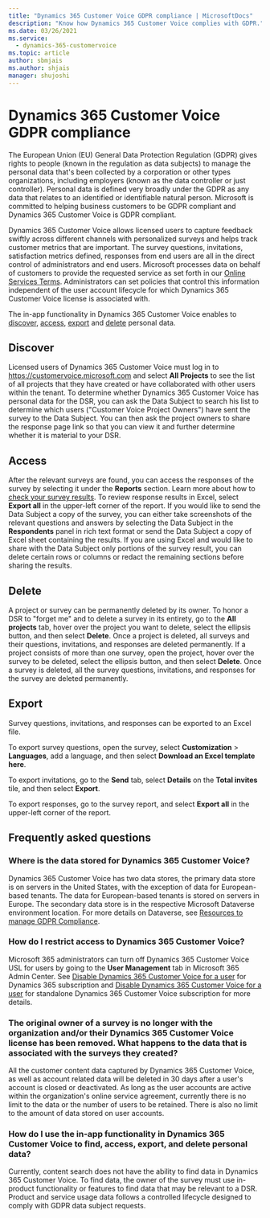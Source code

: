 ```yaml
---
title: "Dynamics 365 Customer Voice GDPR compliance | MicrosoftDocs"
description: "Know how Dynamics 365 Customer Voice complies with GDPR."
ms.date: 03/26/2021
ms.service: 
  - dynamics-365-customervoice
ms.topic: article
author: sbmjais
ms.author: shjais
manager: shujoshi
---
```


# Dynamics 365 Customer Voice GDPR compliance

The European Union (EU) General Data Protection Regulation (GDPR) gives rights to people (known in the regulation as data subjects) to manage the personal data that's been collected by a corporation or other types organizations, including employers (known as the data controller or just controller). Personal data is defined very broadly under the GDPR as any data that relates to an identified or identifiable natural person. Microsoft is committed to helping business customers to be GDPR compliant and Dynamics 365 Customer Voice is GDPR compliant.

Dynamics 365 Customer Voice allows licensed users to capture feedback swiftly across different channels with personalized surveys and helps track customer metrics that are important. The survey questions, invitations, satisfaction metrics defined, responses from end users are all in the direct control of administrators and end users. Microsoft processes data on behalf of customers to provide the requested service as set forth in our [Online Services Terms](https://go.microsoft.com/fwlink/?LinkID=734008). Administrators can set policies that control this information independent of the user account lifecycle for which Dynamics 365 Customer Voice license is associated with.

The in-app functionality in Dynamics 365 Customer Voice enables to [discover](#discover), [access](#access), [export](#export) and [delete](#delete) personal data.

## Discover

Licensed users of Dynamics 365 Customer Voice must log in to https://customervoice.microsoft.com and select **All Projects** to see the list of all projects that they have created or have collaborated with other users within the tenant. To determine whether Dynamics 365 Customer Voice has personal data for the DSR, you can ask the Data Subject to search his list to determine which users ("Customer Voice Project Owners") have sent the survey to the Data Subject. You can then ask the project owners to share the response page link so that you can view it and further determine whether it is material to your DSR.

## Access

After the relevant surveys are found, you can access the responses of the survey by selecting it under the **Reports** section. Learn more about how to [check your survey results](survey-report.md). To review response results in Excel, select **Export all** in the upper-left corner of the report. If you would like to send the Data Subject a copy of the survey, you can either take screenshots of the relevant questions and answers by selecting the Data Subject in the **Respondents** panel in rich text format or send the Data Subject a copy of Excel sheet containing the results. If you are using Excel and would like to share with the Data Subject only portions of the survey result, you can delete certain rows or columns or redact the remaining sections before sharing the results. 

## Delete

A project or survey can be permanently deleted by its owner. To honor a DSR to "forget me" and to delete a survey in its entirety, go to the **All projects** tab, hover over the project you want to delete, select the ellipsis button, and then select **Delete**. Once a project is deleted, all surveys and their questions, invitations, and responses are deleted permanently. If a project consists of more than one survey, open the project, hover over the survey to be deleted, select the ellipsis button, and then select **Delete**. Once a survey is deleted, all the survey questions,  invitations, and responses for the survey are deleted permanently. 

## Export

Survey questions, invitations, and responses can be exported to an Excel file.

To export survey questions, open the survey, select **Customization** > **Languages**, add a language, and then select **Download an Excel template here**.

To export invitations, go to the **Send** tab, select **Details** on the **Total invites** tile, and then select **Export**.

To export responses, go to the survey report, and select **Export all** in the upper-left corner of the report.

## Frequently asked questions

### Where is the data stored for Dynamics 365 Customer Voice?

Dynamics 365 Customer Voice has two data stores, the primary data store is on servers in the United States, with the exception of data for European-based tenants. The data for European-based tenants is stored on servers in Europe. The secondary data store is in the respective Microsoft Dataverse environment location. For more details on Dataverse, see [Resources to manage GDPR Compliance](https://docs.microsoft.com/power-platform/admin/wp-compliance-data-privacy#resources-to-manage-gdpr-compliance).

### How do I restrict access to Dynamics 365 Customer Voice?

Microsoft 365 administrators can turn off Dynamics 365 Customer Voice USL for users by going to the **User Management** tab in Microsoft 365 Admin Center. See [Disable Dynamics 365 Customer Voice for a user](purchase.md#disable-dynamics-365-customer-voice-for-a-user) for Dynamics 365 subscription and [Disable Dynamics 365 Customer Voice for a user](purchase.md#disable-dynamics-365-customer-voice-for-a-user-1) for standalone Dynamics 365 Customer Voice subscription for more details. 
 
### The original owner of a survey is no longer with the organization and/or their Dynamics 365 Customer Voice license has been removed. What happens to the data that is associated with the surveys they created?

All the customer content data captured by Dynamics 365 Customer Voice, as well as account related data will be deleted in 30 days after a user's account is closed or deactivated. As long as the user accounts are active within the organization's online service agreement, currently there is no limit to the data or the number of users to be retained. There is also no limit to the amount of data stored on user accounts.

### How do I use the in-app functionality in Dynamics 365 Customer Voice to find, access, export, and delete personal data?

Currently, content search does not have the ability to find data in Dynamics 365 Customer Voice. To find data, the owner of the survey must use in-product functionality or features to find data that may be relevant to a DSR. Product and service usage data follows a controlled lifecycle designed to comply with GDPR data subject requests.



